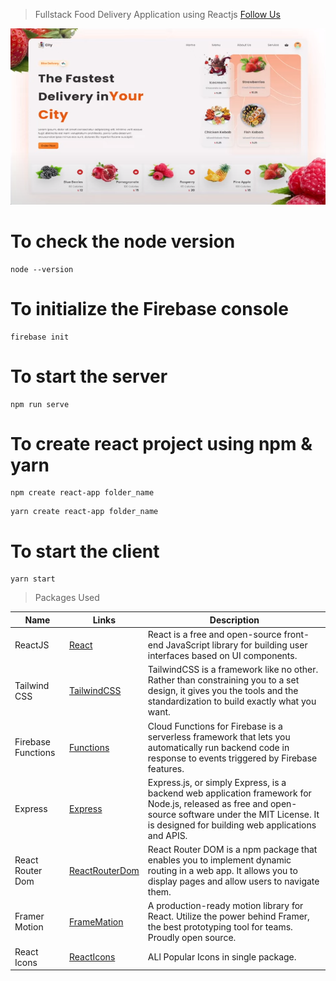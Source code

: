 > Fullstack Food Delivery Application using Reactjs
> [Follow Us](http://github.com/barzagli)

![This is the Project Thumbnail](snap.png)

# To check the node version

```
node --version

```

# To initialize the Firebase console

```
firebase init

```

# To start the server

```
npm run serve

```

# To create react project using npm & yarn

```
npm create react-app folder_name

```

```
yarn create react-app folder_name

```

# To start the client

```
yarn start

```

> Packages Used

<!-- prettier-ignore -->
| Name                | Links                         | Description |
|-------------------- | ----------------------------- | ----------- |
|ReactJS              | [React](https://reactjs.org/) | React is a free and open-source front-end JavaScript library for building user interfaces based on UI components.|
| Tailwind CSS        | [TailwindCSS](https://tailwindcss.com) | TailwindCSS is a framework like no other. Rather than constraining you to a set design, it gives you the tools and the standardization to build exactly what you want.|
| Firebase Functions  | [Functions](https://firebase.google.com/docs/functions) | Cloud Functions for Firebase is a serverless framework that lets you automatically run backend code in response to events triggered by Firebase features. |
| Express             | [Express](https://expressjs.com/) | Express.js, or simply Express, is a backend web application framework for Node.js, released as free and open-source software under the MIT License. It is designed for building web applications and APIS. |
| React Router Dom    | [ReactRouterDom](https://reactrouter.com/en/main) | React Router DOM is a npm package that enables you to implement dynamic routing in a web app. It allows you to display pages and allow users to navigate them.  |
| Framer Motion       | [FrameMation](https://www.framer.com/motion/) | A production-ready motion library for React. Utilize the power behind Framer, the best prototyping tool for teams. Proudly open source. |
| React Icons         | [ReactIcons](https://react-icons.github.io/react-icons/) | ALl Popular Icons in single package. |

